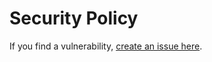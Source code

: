 # Security Policy

If you find a vulnerability, [create an issue here](https://github.com/bluewave-labs/verifywise/security/advisories/new).


